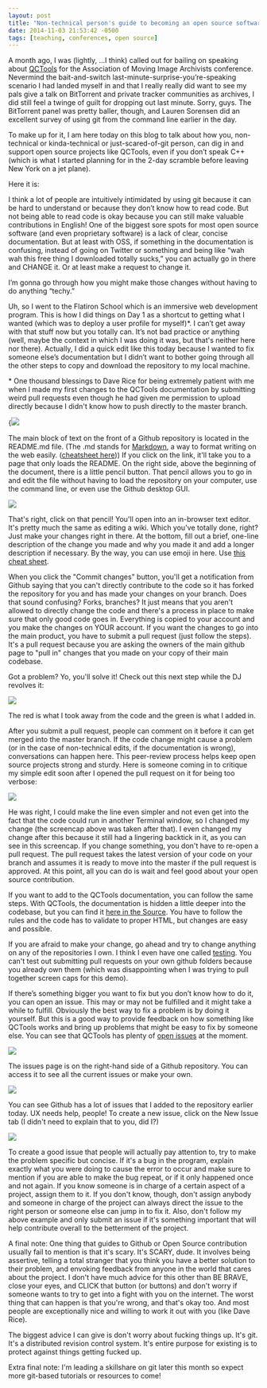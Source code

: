 ```yaml
---
layout: post
title: "Non-technical person's guide to becoming an open source software contributor via Github"
date: 2014-11-03 21:53:42 -0500
tags: [teaching, conferences, open source]
---
```


A month ago, I was (lightly, ...I think) called out for bailing on speaking about [QCTools](www.bavc.org/qctools) for the Association of Moving Image Archivists conference. Nevermind the bait-and-switch last-minute-surprise-you’re-speaking scenario I had landed myself in and that I really really did want to see my pals give a talk on BitTorrent and private tracker communities as archives, I did still feel a twinge of guilt for dropping out last minute. Sorry, guys. The BitTorrent panel was pretty baller, though, and Lauren Sorensen did an excellent survey of using git from the command line earlier in the day.

To make up for it, I am here today on this blog to talk about how you, non-technical or kinda-technical or just-scared-of-git person, can dig in and support open source projects like QCTools, even if you don’t speak C++ (which is what I started planning for in the 2-day scramble before leaving New York on a jet plane). 

Here it is:

I think a lot of people are intuitively intimidated by using git because it can be hard to understand or because they don’t know how to read code. But not being able to read code is okay because you can still make valuable contributions in English! One of the biggest sore spots for most open source software (and even proprietary software) is a lack of clear, concise documentation. But at least with OSS, if something in the documentation is confusing, instead of going on Twitter or something and being like “wah wah this free thing I downloaded totally sucks,” you can actually go in there and CHANGE it. Or at least make a request to change it. 

I’m gonna go through how you might make those changes without having to do anything “techy.” 

Uh, so I went to the Flatiron School which is an immersive web development program. This is how I did things on Day 1 as a shortcut to getting what I wanted (which was to deploy a user profile for myself)*. I can’t get away with that stuff now but you totally can. It’s not bad practice or anything (well, maybe the context in which I was doing it was, but that's neither here nor there). Actually, I did a quick edit like this today because I wanted to fix someone else’s documentation but I didn’t want to bother going through all the other steps to copy and download the repository to my local machine.

\* One thousand blessings to Dave Rice for being extremely patient with me when I made my first changes to the QCTools documentation by submitting weird pull requests even though he had given me permission to upload directly because I didn't know how to push directly to the master branch.
 
{![]( /images/readme.png)

The main block of text on the front of a Github repository is located in the README.md file. (The .md stands for [Markdown](http://en.wikipedia.org/wiki/Markdown), a way to format writing on the web easily. ([cheatsheet here](https://github.com/adam-p/markdown-here/wiki/Markdown-Cheatsheet))) If you click on the link, it'll take you to a page that only loads the README. On the right side, above the beginning of the document, there is a little pencil button. That pencil allows you to go in and edit the file without having to load the repository on your computer, use the command line, or even use the Github desktop GUI. 

![](/images/edit_pencil.png)

That's right, click on that pencil! You'll open into an in-browser text editor. It's pretty much the same as editing a wiki. Which you've totally done, right? Just make your changes right in there. At the bottom, fill out a brief, one-line description of the change you made and why you made it and add a longer description if necessary. By the way, you can use emoji in here. Use [this cheat sheet](http://emoji-cheat-sheet.com).

When you click the "Commit changes" button, you'll get a notification from Github saying that you can't directly contribute to the code so it has forked the repository for you and has made your changes on your branch. Does that sound confusing? Forks, branches? It just means that you aren't allowed to directly change the code and there's a process in place to make sure that only good code goes in. Everything is copied to your account and you make the changes on YOUR account. If you want the changes to go into the main product, you have to submit a pull request (just follow the steps). It's a pull request because you are asking the owners of the main github page to "pull in" changes that you made on your copy of their main codebase.

Got a problem? Yo, you'll solve it! Check out this next step while the DJ revolves it:

![](/images/diff.png)

The red is what I took away from the code and the green is what I added in.

After you submit a pull request, people can comment on it before it can get merged into the master branch. If the code change might cause a problem (or in the case of non-technical edits, if the documentation is wrong), conversations can happen here. This peer-review process helps keep open source projects strong and sturdy. Here is someone coming in to critique my simple edit soon after I opened the pull request on it for being too verbose:

![](/images/codereview.png)

He was right, I could make the line even simpler and not even get into the fact that the code could run in another Terminal window, so I changed my change (the screencap above was taken after that). I even changed my change after this because it still had a lingering backtick in it, as you can see in this screencap. If you change something, you don't have to re-open a pull request. The pull request takes the latest version of your code on your branch and assumes it is ready to move into the master if the pull request is approved. At this point, all you can do is wait and feel good about your open source contribution.

If you want to add to the QCTools documentation, you can follow the same steps. With QCTools, the documentation is hidden a little deeper into the codebase, but you can find it [here in the Source](https://github.com/bavc/qctools/tree/master/Source/Resource/Help). You have to follow the rules and the code has to validate to proper HTML, but changes are easy and possible.

If you are afraid to make your change, go ahead and try to change anything on any of the repositories I own. I think I even have one called [testing](https://github.com/ablwr/testing). You can't test out submitting pull requests on your own github folders because you already own them (which was disappointing when I was trying to pull together screen caps for this demo).
 
If there’s something bigger you want to fix but you don’t know how to do it, you can open an issue. This may or may not be fulfilled and it might take a while to fulfill. Obviously the best way to fix a problem is by doing it yourself. But this is a good way to provide feedback on how something like QCTools works and bring up problems that might be easy to fix by someone else. You can see that QCTools has plenty of [open issues](https://github.com/bavc/qctools/issues) at the moment.

![](/images/issues.png)

The issues page is on the right-hand side of a Github repository. You can access it to see all the current issues or make your own.

![](/images/issues2.png)

You can see Github has a lot of issues that I added to the repository earlier today. UX needs help, people! To create a new issue, click on the New Issue tab (I didn't need to explain that to you, did I?)

![](/images/issues3.png)

To create a good issue that people will actually pay attention to, try to make the problem specific but concise. If it's a bug in the program, explain exactly what you were doing to cause the error to occur and make sure to mention if you are able to make the bug repeat, or if it only happened once and not again. If you know someone is in charge of a certain aspect of a project, assign them to it. If you don't know, though, don't assign anybody and someone in charge of the project can always direct the issue to the right person or someone else can jump in to fix it. Also, don't follow my above example and only submit an issue if it's something important that will help contribute overall to the betterment of the project.

A final note: One thing that guides to Github or Open Source contribution usually fail to mention is that it's scary. It's SCARY, dude. It involves being assertive, telling a total stranger that you think you have a better solution to their problem, and envoking feedback from anyone in the world that cares about the project. I don't have much advice for this other than BE BRAVE, close your eyes, and CLICK that button (or buttons) and don't worry if someone wants to try to get into a fight with you on the internet. The worst thing that can happen is that you're wrong, and that's okay too. And most people are exceptionally nice and willing to work it out with you (like Dave Rice).

The biggest advice I can give is don't worry about fucking things up. It's git. It's a distributed revision control system. It's entire purpose for existing is to protect against things getting fucked up.

Extra final note: I'm leading a skillshare on git later this month so expect more git-based tutorials or resources to come!